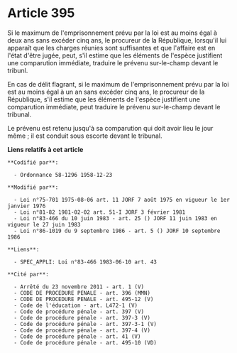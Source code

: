 # Article 395

Si le maximum de l'emprisonnement prévu par la loi est au moins égal à deux ans sans excéder cinq ans, le procureur de la
République, lorsqu'il lui apparaît que les charges réunies sont suffisantes et que l'affaire est en l'état d'être jugée,
peut, s'il estime que les éléments de l'espèce justifient une comparution immédiate, traduire le prévenu sur-le-champ devant
le tribunl.

En cas de délit flagrant, si le maximum de l'emprisonnement prévu par la loi est au moins égal à un an sans excéder cinq ans,
le procureur de la République, s'il estime que les éléments de l'espèce justifient une comparution immédiate, peut traduire
le prévenu sur-le-champ devant le tribunal.

Le prévenu est retenu jusqu'à sa comparution qui doit avoir lieu le jour même ; il est conduit sous escorte devant le
tribunal.

**Liens relatifs à cet article**

	**Codifié par**:

	  - Ordonnance 58-1296 1958-12-23

	**Modifié par**:

	  - Loi n°75-701 1975-08-06 art. 11 JORF 7 août 1975 en vigueur le 1er janvier 1976
	  - Loi n°81-82 1981-02-02 art. 51-I JORF 3 février 1981
	  - Loi n°83-466 du 10 juin 1983 - art. 25 () JORF 11 juin 1983 en vigueur le 27 juin 1983
	  - Loi n°86-1019 du 9 septembre 1986 - art. 5 () JORF 10 septembre 1986

	**Liens**:

	  - SPEC_APPLI: Loi n°83-466 1983-06-10 art. 43

	**Cité par**:

	  - Arrêté du 23 novembre 2011 - art. 1 (V)
	  - CODE DE PROCEDURE PENALE - art. 396 (MMN)
	  - CODE DE PROCEDURE PENALE - art. 495-12 (V)
	  - Code de l'éducation - art. L472-1 (V)
	  - Code de procédure pénale - art. 397 (V)
	  - Code de procédure pénale - art. 397-3 (V)
	  - Code de procédure pénale - art. 397-3-1 (V)
	  - Code de procédure pénale - art. 397-4 (V)
	  - Code de procédure pénale - art. 41 (V)
	  - Code de procédure pénale - art. 495-10 (VD)
